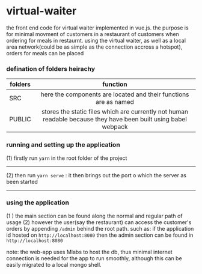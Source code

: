 # virtual-waiter
the front end code for virtual waiter implemented in vue.js. the purpose is for minimal movment of customers in a restaurant of customers when ordering for meals in restaurnt. using the virtual waiter, as well as a local area network(could be as simple as the connection accross a hotspot), orders for meals can be placed


### defination of folders heirachy
| folders       | function          |
| ------------- |:-------------:|
| SRC      | here the components are located and their functions are as named
| PUBLIC     | stores the static files which are currently not human readable because they have been built using babel webpack |

### running and setting up the application
(1) firstly run `yarn` in the root folder of the project<hr/>
(2) then run `yarn serve` : it then brings out the port o which the server as been started <hr/>

### using the application
(1 ) the main section can be found along the normal and regular path of usage
(2) however the user(say the restaurant) can access the customer's orders by appending `/admin` behind the root path. such as: if the application id hosted on `http://localhost:8080` then the admin section can be found in `http://localhost:8080`

note: the web-app uses Mlabs to host the db, thus minimal internet connection is needed for the app to run smoothly, although this can be easily migrated to a local mongo shell.



